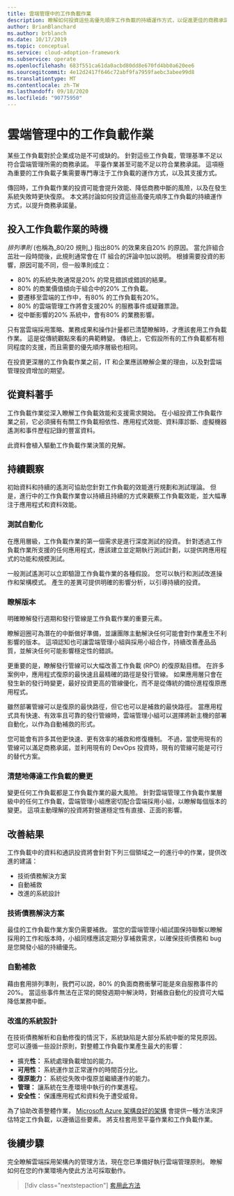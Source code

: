 ```yaml
---
title: 雲端管理中的工作負載作業
description: 瞭解如何投資這些高優先順序工作負載的持續運作方式，以促進更佳的商務承諾。
author: BrianBlanchard
ms.author: brblanch
ms.date: 10/17/2019
ms.topic: conceptual
ms.service: cloud-adoption-framework
ms.subservice: operate
ms.openlocfilehash: 683f551ca61da0acbd80dd8e670fd4bb0a620ee6
ms.sourcegitcommit: 4e12d2417f646c72abf9fa7959faebc3abee99d8
ms.translationtype: MT
ms.contentlocale: zh-TW
ms.lasthandoff: 09/18/2020
ms.locfileid: "90775950"
---
```

# <a name="workload-operations-in-cloud-management"></a>雲端管理中的工作負載作業

某些工作負載對於企業成功是不可或缺的。 針對這些工作負載，管理基準不足以符合雲端管理所需的商務承諾。 平臺作業甚至可能不足以符合業務承諾。 這項極為重要的工作負載子集需要專門專注于工作負載的運作方式，以及其支援方式。

傳回時，工作負載作業的投資可能會提升效能、降低商務中斷的風險，以及在發生系統失敗時更快復原。 本文將討論如何投資這些高優先順序工作負載的持續運作方式，以提升商務承諾量。

<!-- docutune:disable Pareto -->

## <a name="when-to-invest-in-workload-operations"></a>投入工作負載作業的時機

_排列準則_ (也稱為_80/20 規則_) 指出80% 的效果來自20% 的原因。 當允許組合茁壯一段時間後，此規則通常會在 IT 組合的評論中加以說明。 根據需要投資的影響，原因可能不同，但一般準則成立：

- 80% 的系統失敗通常是20% 的常見錯誤或錯誤的結果。
- 80% 的商業價值傾向于組合中的20% 工作負載。
- 要遷移至雲端的工作中，有80% 的工作負載有20%。
- 80% 的雲端管理工作將會支援20% 的服務事件或疑難票證。
- 從中斷影響的20% 系統中，會有80% 的業務影響。

只有當雲端採用策略、業務成果和操作計量都已清楚瞭解時，才應該套用工作負載作業。 這是從傳統觀點來看的典範轉變。 傳統上，它假設所有的工作負載都有相同程度的支援，而且需要的優先順序層級也相同。

在投資更深層的工作負載作業之前，IT 和企業應該瞭解企業的理由，以及對雲端管理投資增加的期望。

## <a name="start-with-the-data"></a>從資料著手

工作負載作業從深入瞭解工作負載效能和支援需求開始。 在小組投資工作負載作業之前，它必須擁有有關工作負載相依性、應用程式效能、資料庫診斷、虛擬機器遙測和事件歷程記錄的豐富資料。

此資料會植入驅動工作負載作業決策的見解。

## <a name="continued-observation"></a>持續觀察

初始資料和持續的遙測可協助您針對工作負載的效能進行規劃和測試理論。 但是，進行中的工作負載作業會以持續且持續的方式來觀察工作負載效能，並大幅專注于應用程式和資料效能。

### <a name="test-the-automation"></a>測試自動化

在應用層級，工作負載作業的第一個需求是進行深度測試的投資。 針對透過工作負載作業所支援的任何應用程式，應該建立並定期執行測試計劃，以提供跨應用程式的功能和規模測試。

一般測試遙測可以立即驗證工作負載作業的各種假設。 您可以執行和測試改進操作和架構模式。 產生的差異可提供明確的影響分析，以引導持續的投資。

### <a name="understand-releases"></a>瞭解版本

明確瞭解發行週期和發行管線是工作負載作業的重要元素。

瞭解迴圈可為潛在的中斷做好準備，並讓團隊主動解決任何可能會對作業產生不利影響的版本。 這項認知也可讓雲端管理小組與採用小組合作，持續改善產品品質，並解決任何可能影響穩定性的錯誤。

更重要的是，瞭解發行管線可以大幅改善工作負載 (RPO) 的復原點目標。 在許多案例中，應用程式復原的最快速且最精確的路徑是發行管線。 如果應用層只會在發生新的發行時變更，最好投資更高的管線優化，而不是從傳統的備份進程復原應用程式。

雖然部署管線可以是復原的最快路徑，但它也可以是補救的最快路徑。 當應用程式具有快速、有效率且可靠的發行管線時，雲端管理小組可以選擇將新主機的部署自動化，以作為自動補救的形式。

您可能會有許多其他更快速、更有效率的補救和修復機制。 不過，當使用現有的管線可以滿足商務承諾，並利用現有的 DevOps 投資時，現有的管線可能是可行的替代方案。

### <a name="clearly-communicate-changes-to-the-workload"></a>清楚地傳達工作負載的變更

變更任何工作負載都是工作負載作業的最大風險。 針對雲端管理工作負載作業層級中的任何工作負載，雲端管理小組應密切配合雲端採用小組，以瞭解每個版本的變更。 這項主動理解的投資將對營運穩定性有直接、正面的影響。

## <a name="improve-outcomes"></a>改善結果

工作負載中的資料和通訊投資將會針對下列三個領域之一的進行中的作業，提供改進的建議：

- 技術債務解決方案
- 自動補救
- 改進的系統設計

### <a name="technical-debt-resolution"></a>技術債務解決方案

最佳的工作負載作業方案仍需要補救。 當您的雲端管理小組試圖保持聯繫以瞭解採用的工作和版本時，小組同樣應該定期分享補救需求，以確保技術債務和 bug 是您開發小組的持續優先。

### <a name="automated-remediation"></a>自動補救

藉由套用排列準則，我們可以說，80% 的負面商務衝擊可能是來自服務事件的20%。 當這些事件無法在正常的開發週期中解決時，對補救自動化的投資可大幅降低業務中斷。

### <a name="improved-system-design"></a>改進的系統設計

在技術債務解析和自動修復的情況下，系統缺陷是大部分系統中斷的常見原因。 您可以遵循一些設計原則，對整體工作負載作業產生最大的影響：

- 擴充**性：** 系統處理負載增加的能力。
- **可用性：** 系統運作並正常運作的時間百分比。
- **復原能力：** 系統從失敗中復原並繼續運作的能力。
- **管理：** 讓系統在生產環境中執行的作業進程。
- **安全性：** 保護應用程式和資料免于遭受威脅。

為了協助改善整體作業， [Microsoft Azure 架構良好的架構](/azure/architecture/framework) 會提供一種方法來評估特定工作負載，以遵循這些要素。 將支柱套用至平臺作業和工作負載作業。

## <a name="next-steps"></a>後續步驟

完全瞭解雲端採用架構內的管理方法，現在您已準備好執行雲端管理原則。 瞭解如何在您的作業環境內使此方法可採取動作。

> [!div class="nextstepaction"]
> [套用此方法](../index.md)
